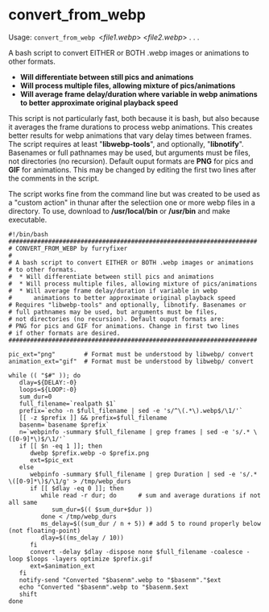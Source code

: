 # convert_from_webp
Usage:
```convert_from_webp ```<*file1.webp*> <*file2.webp*> . . .

A bash script to convert EITHER or BOTH .webp images or animations to other formats.
- **Will differentiate between still pics and animations**
- **Will process multiple files, allowing mixture of pics/animations**
- **Will average frame delay/duration where variable in webp animations to better approximate original playback speed**

This script is not particularly fast, both because it is bash, but also because it averages the frame durations to process webp animations.  This creates better results for webp animations that vary delay times between frames. The script requires at least "**libwebp-tools**", and optionally, "**libnotify**". Basenames or full pathnames may be used, but arguments must be files, not directories (no recursion). Default ouput formats are **PNG** for pics and **GIF** for animations. This may be changed by editing the first two lines after the comments in the script.

The script works fine from the command line but was created to be used as a "custom action" in thunar after the selectiion one or more webp files in a directory.  To use, download to **/usr/local/bin** or **/usr/bin** and make executable.
```
#!/bin/bash
#####################################################################
# CONVERT_FROM_WEBP by furryfixer
#
# A bash script to convert EITHER or BOTH .webp images or animations
# to other formats.
#  * Will differentiate between still pics and animations
#  * Will process multiple files, allowing mixture of pics/animations
#  * Will average frame delay/duration if variable in webp
#      animations to better approximate original playback speed
# Requires "libwebp-tools" and optionally, libnotify. Basenames or
# full pathnames may be used, but arguments must be files,
# not directories (no recursion). Default ouput formats are:
# PNG for pics and GIF for animations. Change in first two lines 
# if other formats are desired.
#####################################################################

pic_ext="png"        # Format must be understood by libwebp/ convert 
animation_ext="gif"  # Format must be understood by libwebp/ convert

while (( "$#" )); do
   dlay=${DELAY:-0}
   loops=${LOOP:-0}
   sum_dur=0
   full_filename=`realpath $1`
   prefix=`echo -n $full_filename | sed -e 's/^\(.*\).webp$/\1/'`
   [[ -z $prefix ]] && prefix=$full_filename
   basenm=`basename $prefix`
   n=`webpinfo -summary $full_filename | grep frames | sed -e 's/.* \([0-9]*\)$/\1/'`
   if [[ $n -eq 1 ]]; then
      dwebp $prefix.webp -o $prefix.png
      ext=$pic_ext
   else
      webpinfo -summary $full_filename | grep Duration | sed -e 's/.* \([0-9]*\)$/\1/g' > /tmp/webp_durs
      if [[ $dlay -eq 0 ]]; then
         while read -r dur; do      # sum and average durations if not all same
            sum_dur=$(( $sum_dur+$dur ))
         done < /tmp/webp_durs
         ms_delay=$((sum_dur / n + 5)) # add 5 to round properly below (not floating-point)
         dlay=$((ms_delay / 10))
      fi
      convert -delay $dlay -dispose none $full_filename -coalesce -loop $loops -layers optimize $prefix.gif
      ext=$animation_ext
   fi
   notify-send "Converted "$basenm".webp to "$basenm"."$ext
   echo "Converted "$basenm".webp to "$basenm.$ext
   shift
done
```
